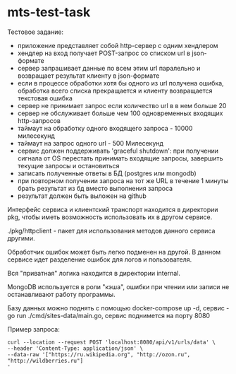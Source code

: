 # mts-test-task

Тестовое задание:
- приложение представляет собой http-сервер с одним хендлером
- хендлер на вход получает POST-запрос со списком url в json-формате
- сервер запрашивает данные по всем этим url паралельно и возвращает результат клиенту в json-формате
- если в процессе обработки хотя бы одного из url получена ошибка, обработка всего списка прекращается и клиенту возвращается текстовая ошибка
- сервер не принимает запрос если количество url в в нем больше 20
- сервер не обслуживает больше чем 100 одновременных входящих http-запросов
- таймаут на обработку одного входящего запроса - 10000 милесекунд
- таймаут на запрос одного url - 500 Милесекунд
- сервис должен поддерживать 'graceful shutdown': при получении сигнала от OS перестать принимать входящие запросы, завершить текущие запросы и остановиться
- записать полученные ответы в БД (postgres или mongodb)
- при повторном получении запроса на тот же URL в течение 1 минуты брать результат из бд вместо выполнения запроса
- результат должен быть выложен на github


Интерфейс сервиса и клиентский транспорт находится в директории pkg, чтобы иметь возможность использовать их в другом сервисе.

./pkg/httpclient - пакет для использования методов данного сервиса другими.

Обработчик ошибок может быть легко подменен на другой. В данном сервисе идет разделение ошибок для логов и пользователя.

Вся "приватная" логика находится в директории internal.

MongoDB используется в роли "кэша", ошибки при чтении или записи не останавливают работу программы.

Базу данных можно поднять с помощью docker-compose up -d, сервис - go run ./cmd/sites-data/main.go, сервис поднимется на порту 8080

Пример запроса:

```bigquery
curl --location --request POST 'localhost:8080/api/v1/urls/data' \
--header 'Content-Type: application/json' \
--data-raw '["https://ru.wikipedia.org", "http://ozon.ru", "http://wildberries.ru"]
'
```


